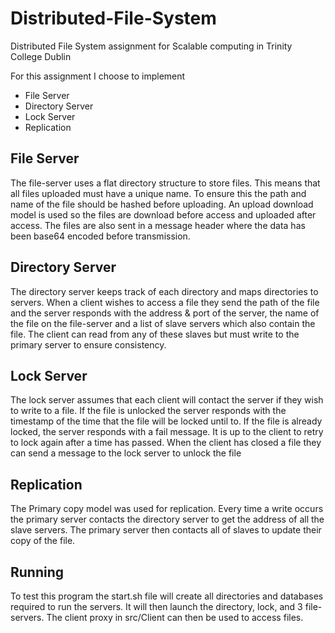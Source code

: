 Distributed-File-System
==============================

Distributed File System assignment for Scalable computing in Trinity College Dublin

For this assignment I choose to implement
* File Server
* Directory Server
* Lock Server
* Replication

File Server
--------
The file-server uses a flat directory structure to store files. This means that all files uploaded must have a unique name.
To ensure this the path and name of the file should be hashed before uploading. An upload download model is used so the 
files are download before access and uploaded after access. The files are also sent in a message header where the data has
been base64 encoded before transmission.

Directory Server
--------
The directory server keeps track of each directory and maps directories to servers. When a client wishes to access a file
they send the path of the file and the server responds with the address & port of the server, the name of the file on the 
file-server and a list of slave servers which also contain the file. The client can read from any of these slaves but must
write to the primary server to ensure consistency. 

Lock Server
--------
The lock server assumes that each client will contact the server if they wish to write to a file. If the file is unlocked
the server responds with the timestamp of the time that the file will be locked until to. If the file is already locked, the
server responds with a fail message. It is up to the client to retry to lock again after a time has passed. When the client
has closed a file they can send a message to the lock server to unlock the file

Replication
--------
The Primary copy model was used for replication. Every time a write occurs the primary server contacts the directory server
to get the address of all the slave servers. The primary server then contacts all of slaves to update their copy of the file.


Running
--------
To test this program the start.sh file will create all directories and databases required to run the servers. It will then 
launch the directory, lock, and 3 file-servers. The client proxy in src/Client can then be used to access files.


